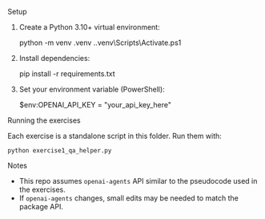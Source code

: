 Setup

1. Create a Python 3.10+ virtual environment:

   python -m venv .venv
   .\.venv\Scripts\Activate.ps1

2. Install dependencies:

   pip install -r requirements.txt

3. Set your environment variable (PowerShell):

   $env:OPENAI_API_KEY = "your_api_key_here"

Running the exercises

Each exercise is a standalone script in this folder. Run them with:

    python exercise1_qa_helper.py

Notes

- This repo assumes `openai-agents` API similar to the pseudocode used in the exercises.
- If `openai-agents` changes, small edits may be needed to match the package API.
